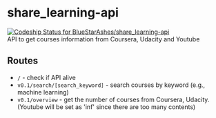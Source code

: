 # share_learning-api
[ ![Codeship Status for BlueStarAshes/share_learning-api](https://app.codeship.com/projects/2375b400-8590-0134-0c4e-72b343bdcd56/status?branch=master)](https://app.codeship.com/projects/183373)     
API to get courses information from Coursera, Udacity and Youtube

## Routes
 * `/` - check if API alive
 * `v0.1/search/[search_keyword]` - search courses by keyword (e.g., machine learning)
 * `v0.1/overview` - get the number of courses from Coursera, Udacity. (Youtube will be set as 'inf' since there are too many contents)
